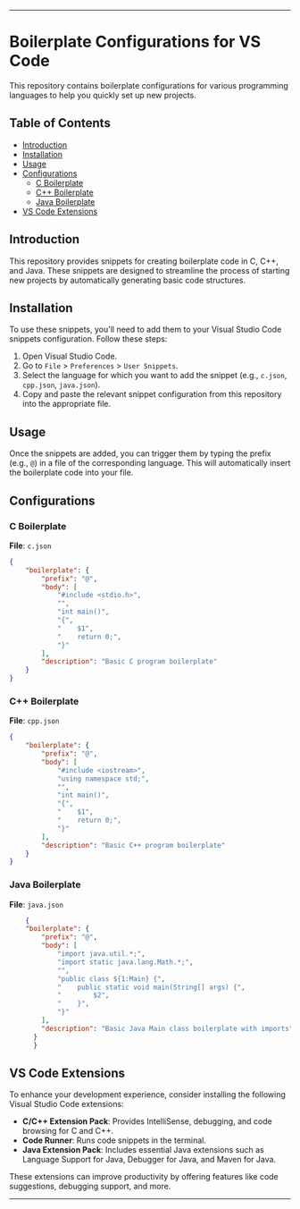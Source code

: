
---

# Boilerplate Configurations for VS Code

This repository contains boilerplate configurations for various programming languages to help you quickly set up new projects.

## Table of Contents

- [Introduction](#introduction)
- [Installation](#installation)
- [Usage](#usage)
- [Configurations](#configurations)
  - [C Boilerplate](#c-boilerplate)
  - [C++ Boilerplate](#cpp-boilerplate)
  - [Java Boilerplate](#java-boilerplate)
- [VS Code Extensions](#vs-code-extensions)

## Introduction

This repository provides snippets for creating boilerplate code in C, C++, and Java. These snippets are designed to streamline the process of starting new projects by automatically generating basic code structures.

## Installation

To use these snippets, you'll need to add them to your Visual Studio Code snippets configuration. Follow these steps:

1. Open Visual Studio Code.
2. Go to `File` > `Preferences` > `User Snippets`.
3. Select the language for which you want to add the snippet (e.g., `c.json`, `cpp.json`, `java.json`).
4. Copy and paste the relevant snippet configuration from this repository into the appropriate file.

## Usage

Once the snippets are added, you can trigger them by typing the prefix (e.g., `@`) in a file of the corresponding language. This will automatically insert the boilerplate code into your file.

## Configurations

###  C Boilerplate 

**File**: `c.json`

```json
{
	"boilerplate": {
		"prefix": "@",
		"body": [
			"#include <stdio.h>",
			"",
			"int main()",
			"{",
			"    $1",
			"    return 0;",
			"}"
		],
		"description": "Basic C program boilerplate"
	}
}
```

###  C++ Boilerplate 

**File**: `cpp.json`

```json
{
	"boilerplate": {
		"prefix": "@",
		"body": [
			"#include <iostream>",
			"using namespace std;",
			"",
			"int main()",
			"{",
			"    $1",
			"    return 0;",
			"}"
		],
		"description": "Basic C++ program boilerplate"
	}
}
```

###  Java Boilerplate 

**File**: `java.json`

```json
	{
	"boilerplate": {
		"prefix": "@",
		"body": [
			"import java.util.*;",
			"import static java.lang.Math.*;",
			"",
			"public class ${1:Main} {",
			"    public static void main(String[] args) {",
			"        $2",
			"    }",
			"}"
		],
		"description": "Basic Java Main class boilerplate with imports"
	  }
      }

```

##  VS Code Extensions

To enhance your development experience, consider installing the following Visual Studio Code extensions:

- **C/C++ Extension Pack**: Provides IntelliSense, debugging, and code browsing for C and C++.
- **Code Runner**: Runs code snippets in the terminal.
- **Java Extension Pack**: Includes essential Java extensions such as Language Support for Java, Debugger for Java, and Maven for Java.

These extensions can improve productivity by offering features like code suggestions, debugging support, and more.

---

